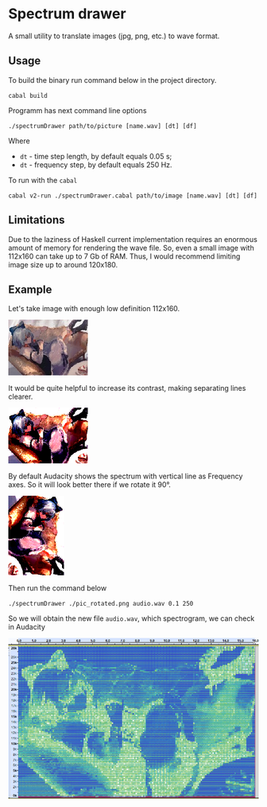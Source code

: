 # Spectrum drawer

A small utility to translate images (jpg, png, etc.) to wave format.

## Usage
To build the binary run command below in the project directory.

```
cabal build
```

Programm has next command line options

```
./spectrumDrawer path/to/picture [name.wav] [dt] [df]
```
Where
* `dt` - time step length, by default equals 0.05 s;
* `dt` - frequency step, by default equals 250 Hz.  

To run with the `cabal`

```
cabal v2-run ./spectrumDrawer.cabal path/to/image [name.wav] [dt] [df]
```

## Limitations

Due to the laziness of Haskell current implementation requires an enormous amount of memory for rendering the wave file. So, even a small image with 112x160 can take up to 7 Gb of RAM. Thus, I would recommend limiting image size up to around 120x180.

## Example
Let's take image with enough low definition 112x160.

![origin](images/pic_origin.jpg)

It would be quite helpful to increase its contrast, making separating lines clearer.

![high contrast](images/pic.png)

By default Audacity shows the spectrum with vertical line as Frequency axes. So it will look better there if we rotate it 90°.

![rotated](images/pic_rotated.png)

Then run the command below

```
./spectrumDrawer ./pic_rotated.png audio.wav 0.1 250
```

So we will obtain the new file `audio.wav`, which spectrogram, we can check in Audacity

![spectrum](images/spectrum.png)
